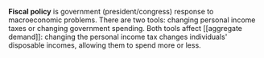 **Fiscal policy** is government (president/congress) response to macroeconomic problems. There are two tools: changing personal income taxes or changing government spending. Both tools affect [[aggregate demand]]: changing the personal income tax changes individuals' disposable incomes, allowing them to spend more or less. 